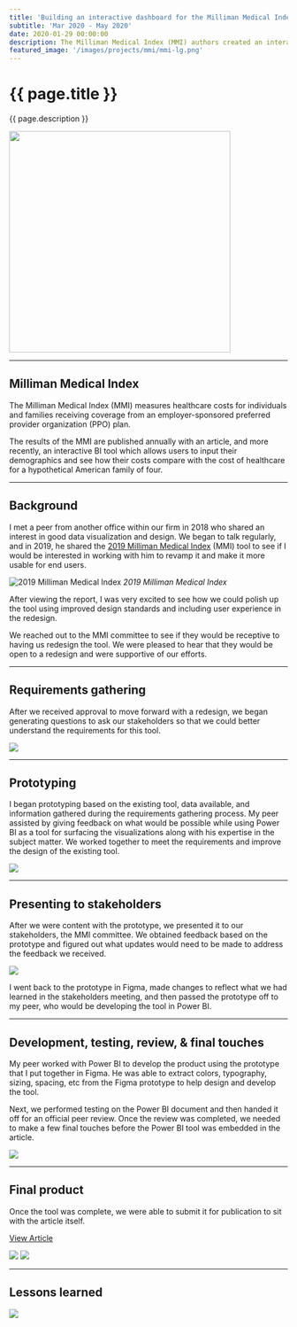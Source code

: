 ```yaml
---
title: 'Building an interactive dashboard for the Milliman Medical Index'
subtitle: 'Mar 2020 - May 2020'
date: 2020-01-29 00:00:00
description: The Milliman Medical Index (MMI) authors created an interactive dashboard as part of their article in 2019. For the 2020 MMI and future versions, I was invited to help recreate the dashboard using UX and design best practices.
featured_image: '/images/projects/mmi/mmi-lg.png'
---
```


# {{ page.title }}

{{ page.description }}

<img src="{{site.baseurl}}{{ page.featured_image }}" style="width:400px">

---

## Milliman Medical Index

The Milliman Medical Index (MMI) measures healthcare costs for individuals and families receiving coverage from an employer-sponsored preferred provider organization (PPO) plan.

The results of the MMI are published annually with an article, and more recently, an interactive BI tool which allows users to input their demographics and see how their costs compare with the cost of healthcare for a hypothetical American family of four.

---

## Background

I met a peer from another office within our firm in 2018 who shared an interest in good data visualization and design. We began to talk regularly, and in 2019, he shared the [2019 Milliman Medical Index](https://www.milliman.com/en/insight/2019-milliman-medical-index) (MMI) tool to see if I would be interested in working with him to revamp it and make it more usable for end users. 

![2019 Milliman Medical Index]({{site.baseurl}}/images/projects/mmi/mmi-old.png "2019 Milliman Medical Index")
*2019 Milliman Medical Index*

After viewing the report, I was very excited to see how we could polish up the tool using improved design standards and including user experience in the redesign.

We reached out to the MMI committee to see if they would be receptive to having us redesign the tool. We were pleased to hear that they would be open to a redesign and were supportive of our efforts.

---

## Requirements gathering

After we received approval to move forward with a redesign, we began generating questions to ask our stakeholders so that we could better understand the requirements for this tool. 

![]({{site.baseurl}}/images/projects/mmi/reqs.png)

---

## Prototyping 

I began prototyping based on the existing tool, data available, and information gathered during the requirements gathering process. My peer assisted by giving feedback on what would be possible while using Power BI as a tool for surfacing the visualizations along with his expertise in the subject matter. We worked together to meet the requirements and improve the design of the existing tool.

![]({{site.baseurl}}/images/projects/mmi/prototype.png)

---

## Presenting to stakeholders

After we were content with the prototype, we presented it to our stakeholders, the MMI committee. We obtained feedback based on the prototype and figured out what updates would need to be made to address the feedback we received.

![]({{site.baseurl}}/images/projects/mmi/presentation-outcomes.png)

I went back to the prototype in Figma, made changes to reflect what we had learned in the stakeholders meeting, and then passed the prototype off to my peer, who would be developing the tool in Power BI.

---

## Development, testing, review, & final touches

My peer worked with Power BI to develop the product using the prototype that I put together in Figma. He was able to extract colors, typography, sizing, spacing, etc from the Figma prototype to help design and develop the tool. 

Next, we performed testing on the Power BI document and then handed it off for an official peer review. Once the review was completed, we needed to make a few final touches before the Power BI tool was embedded in the article.

![]({{site.baseurl}}/images/projects/mmi/figma-pbi.png)

---

## Final product

Once the tool was complete, we were able to submit it for publication to sit with the article itself.

[View Article](https://us.milliman.com/en/insight/2020-milliman-medical-index)

<div class="gallery" data-columns="2">
	<img src="{{site.baseurl}}/images/projects/mmi/mmi-sample-fam-1.png">
	<img src="{{site.baseurl}}/images/projects/mmi/mmi-sample-fam-2.png">
</div>

---

## Lessons learned

![]({{site.baseurl}}/images/projects/mmi/lessons.png)
